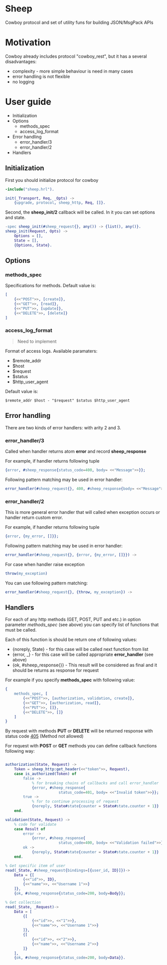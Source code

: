 # Sheep

Cowboy protocol and set of utility funs for building JSON/MsgPack APIs

# Motivation

Cowboy already includes protocol "cowboy_rest", but it has a several disadvantages:

* complexity - more simple behaviour is need in many cases
* error handling is not flexible
* no logging


# User guide

* Initialization
* Options
    * methods_spec
    * access_log_format
* Error handling
    * error_handler/3
    * error_handler/2
* Handlers

## Initialization

First you should initialize protocol for cowboy

```erlang
-include("sheep.hrl").

init(_Transport, Req, _Opts) ->
    {upgrade, protocol, sheep_http, Req, []}.
```

Second, the **sheep_init/2** callback will be called. In it you can set options
and state.

```erlang
-spec sheep_init(#sheep_request{}, any()) -> {list(), any()}.
sheep_init(Request, Opts) ->
    Options = [],
    State = [],
    {Options, State}.
```

## Options

### methods_spec

Specifications for methods. Default value is:

```erlang
[
    {<<"POST">>, [create]},
    {<<"GET">>, [read]},
    {<<"PUT">>, [update]},
    {<<"DELETE">>, [delete]}
]
```

### access_log_format

> Need to implement

Format of access logs. Available paramaters:

* $remote_addr
* $host
* $request
* $status
* $http_user_agent

Default value is:

```
$remote_addr $host - "$request" $status $http_user_agent
```

## Error handling

There are two kinds of error handlers: with arity 2 and 3.


### error_handler/3

Called when handler returns atom **error** and record **sheep_response**


For example, if handler returns following tuple

```erlang
{error, #sheep_response{status_code=400, body= <<"Message">>}};
```

Following pattern matching may be used in error handler:

```erlang
error_handler(#sheep_request{}, 400, #sheep_response{body= <<"Message">>}) ->
```


### error_handler/2

This is more general error handler that will called when exception occurs or 
handler return custom error.

For example, if handler returns following tuple

```erlang
{error, {my_error, []}};
```

Following pattern matching may be used in error handler:

```erlang
error_handler(#sheep_request{}, {error, {my_error, []}}) ->
```

For case when handler raise exception

```erlang
throw(my_exception)
```

You can use following pattern matching:

```erlang
error_handler(#sheep_request{}, {throw, my_exception}) ->
```

## Handlers

For each of any http methods (GET, POST, PUT and etc.) in option parameter *methods_spec* (see above)
you can specify list of functions that must be called. 

Each of this function is should be return one of following values:

* {noreply, State} - for this case will be called next function from list
* {error, _} - for this case will be called appropriate **error_handler** (see above)
* {ok, #sheep_response{}} - This result will be considered as final and it should be returns as response for request

For example if you specify **methods_spec** with following value:

```erlang
{
    methods_spec, [
        {<<"POST">>, [authorization, validation, create]},
        {<<"GET">>, [authorization, read]},
        {<<"PUT">>, []},
        {<<"DELETE">>, []}
    ]
}
```

By request with methods **PUT** or **DELETE** will be returned response with status
code [405](http://httpstatus.es/405) (Method not allowed)

For request with **POST** or **GET** methods you can define callback functions
following way:

```erlang

authorization(State, Request) ->
    Token = sheep_http:get_header(<<"token">>, Request),
    case is_authorized(Token) of
        false ->
            % for breaking chains of callbacks and call error_handler
            {error, #sheep_response{
                        status_code=401, body= <<"Invalid token">>}};
        true ->
            % for to continue processing of request
            {noreply, State#state{counter = State#state.counter + 1}}
    end.

validation(State, Request) ->
    % code for validate
    case Result of
        error ->
            {error, #sheep_response{
                        status_code=400, body= <<"Validation failed">>}};
        ok ->
            {noreply, State#state{counter = State#state.counter + 1}}
    end.

% Get specific item of user
read(_State, #sheep_request{bindings=[{user_id, ID}]})->
    Data = {[
        {<<"id">>, ID},
        {<<"name">>, <<"Username 1">>}
    ]},
    {ok, #sheep_response{status_code=200, body=Body}};

% Get collection
read(_State, _Request)->
    Data = [
        {[
            {<<"id">>, <<"1">>},
            {<<"name">>, <<"Username 1">>}
        ]},
        {[
            {<<"id">>, <<"2">>},
            {<<"name">>, <<"Username 2">>}
        ]}
    ],
    {ok, #sheep_response{status_code=200, body=Data}}.
```
